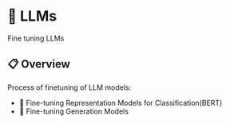 # 🤖 LLMs
Fine tuning LLMs 


## 📋 Overview

Process of finetuning of LLM models:
- 📄 Fine-tuning Representation Models for Classification(BERT)
- 🔢 Fine-tuning Generation Models









